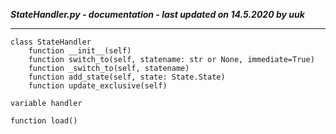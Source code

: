 ***StateHandler.py - documentation - last updated on 14.5.2020 by uuk***
___

    class StateHandler
        function __init__(self)
        function switch_to(self, statename: str or None, immediate=True)
        function _switch_to(self, statename)
        function add_state(self, state: State.State)
        function update_exclusive(self)

    variable handler

    function load()